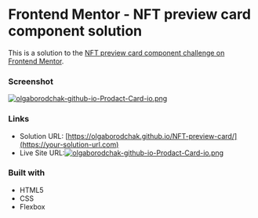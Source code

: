 # Frontend Mentor - NFT preview card component solution

This is a solution to the [NFT preview card component challenge on Frontend Mentor](https://www.frontendmentor.io/challenges/nft-preview-card-component-SbdUL_w0U). 

### Screenshot
[![olgaborodchak-github-io-Prodact-Card-io.png](https://i.postimg.cc/FK83DDWf/olgaborodchak-github-io-Prodact-Card-io.png)](https://postimg.cc/mc3PrNGR)

### Links

- Solution URL: [https://olgaborodchak.github.io/NFT-preview-card/](https://your-solution-url.com)
- Live Site URL:[![olgaborodchak-github-io-Prodact-Card-io.png](https://i.postimg.cc/FK83DDWf/olgaborodchak-github-io-Prodact-Card-io.png)](https://postimg.cc/mc3PrNGR)

### Built with

- HTML5
- CSS 
- Flexbox

